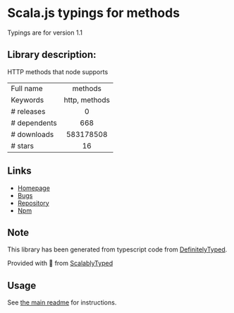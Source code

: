 
# Scala.js typings for methods

Typings are for version 1.1

## Library description:
HTTP methods that node supports

|                    |                 |
| ------------------ | :-------------: |
| Full name          | methods |
| Keywords           | http, methods |
| # releases         | 0 |
| # dependents       | 668 |
| # downloads        | 583178508 |
| # stars            | 16 |

## Links
- [Homepage](https://github.com/jshttp/methods)
- [Bugs](https://github.com/jshttp/methods/issues)
- [Repository](https://github.com/jshttp/methods)
- [Npm](https://www.npmjs.com/package/methods)
    


## Note
This library has been generated from typescript code from [DefinitelyTyped](https://definitelytyped.org).

Provided with :purple_heart: from [ScalablyTyped](https://github.com/oyvindberg/ScalablyTyped)

## Usage
See [the main readme](../../readme.md) for instructions.


